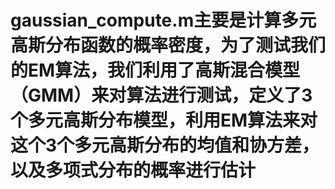 # gaussian_compute.m主要是计算多元高斯分布函数的概率密度，为了测试我们的EM算法，我们利用了高斯混合模型（GMM）来对算法进行测试，定义了3个多元高斯分布模型，利用EM算法来对这个3个多元高斯分布的均值和协方差，以及多项式分布的概率进行估计
